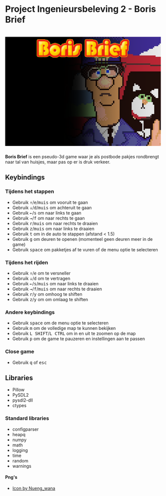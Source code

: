 # Project Ingenieursbeleving 2 - Boris Brief

<h1>
    <img src="resources/game_main_menu_wh_tekst.png" alt="Boris brief png" width="600">
</h1>

**Boris Brief** is een pseudo-3d game waar je als postbode pakjes rondbrengt naar tal van huisjes, maar pas op er is druk verkeer.


## Keybindings

### Tijdens het stappen

- Gebruik <kbd>&uparrow;</kbd>/<kbd>e</kbd>/<kbd>muis</kbd> om vooruit te gaan
- Gebruik <kbd>&downarrow;</kbd>/<kbd>d</kbd>/<kbd>muis</kbd> om achteruit te gaan
- Gebruik <kbd>&leftarrow;</kbd>/<kbd>s</kbd> om naar links te gaan 
- Gebruik <kbd>&rightarrow;</kbd>/<kbd>f</kbd> om naar rechts te gaan
- Gebruik <kbd>r</kbd>/<kbd>muis</kbd> om naar rechts te draaien
- Gebruik <kbd>z</kbd>/<kbd>muis</kbd> om naar links te draaien
- Gebruik <kbd>t</kbd> om in de auto te stappen (afstand < 1.5)
- Gebruik <kbd>g</kbd> om deuren te openen (momenteel geen deuren meer in de game)
- Gebruik <kbd>space</kbd> om pakketjes af te vuren of de menu optie te selecteren

### Tijdens het rijden

- Gebruik <kbd>&uparrow;</kbd>/<kbd>e</kbd> om te versneller
- Gebruik <kbd>&downarrow;</kbd>/<kbd>d</kbd> om te vertragen
- Gebruik <kbd>&leftarrow;</kbd>/<kbd>s</kbd>/<kbd>muis</kbd> om naar links te draaien
- Gebruik <kbd>&rightarrow;</kbd>/<kbd>f</kbd>/<kbd>muis</kbd> om naar rechts te draaien
- Gebruik <kbd>r</kbd>/<kbd>y</kbd> om omhoog te shiften
- Gebruik <kbd>z</kbd>/<kbd>y</kbd> om om omlaag te shiften

### Andere keybindings
- Gebruik <kbd>space</kbd> om de menu optie te selecteren
- Gebruik <kbd>m</kbd> om de volledige map te kunnen bekijken
- Gebruik <kbd>L SHIFT</kbd>/<kbd>L CTRL</kbd> om in en uit te zoomen op de map
- Gebruik <kbd>p</kbd> om de game te pauzeren en instellingen aan te passen

### Close game
- Gebruik <kbd>q</kbd> of <kbd>esc</kbd>

## Libraries
- Pillow
- PySDL2
- pysdl2-dll
- ctypes
### Standard libraries
- configparser
- heapq
- numpy
- math
- logging
- time
- random
- warnings




#### Png's
- <a href="https://www.freepik.com/icon/post-office_6550893">Icon by Nueng_wana</a>